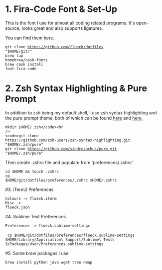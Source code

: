 # 1. Fira-Code Font & Set-Up

This is the font I use for almost all coding related programs.
It's open-source, looks great and also supports ligatures.

You can find them <a href="https://github.com/tonsky/FiraCode">here.</a>

<code>git clone https://github.com/floeck/dotfiles "$HOME/git/"</code><br /> 
<code>brew tap homebrew/cask-fonts</code><br />
<code>brew cask install font-fira-code</code>

# 2. Zsh Syntax Highlighting & Pure Prompt

In addition to zsh being my default shell, I use zsh syntax highlighting and the pure prompt theme, both of which can be found <a href="https://github.com/zsh-users/zsh-syntax-highlighting">here</a> and <a href="https://github.com/sindresorhus/pure">here.</a>

<code>mkdir $HOME/.zsh</code><br />
<code>git clone https://github.com/zsh-users/zsh-syntax-highlighting.git "$HOME/.zsh/pure"</code><br />
<code>git clone https://github.com/sindresorhus/pure.git "$HOME/.zsh/pure"</code>

Then create .zshrc file and populate from 'preferences/.zshrc'

<code>cd $HOME && touch .zshrc</code><br />
<code>cp $HOME/git/dotfiles/preferences/.zshrc $HOME/.zshrc</code>

#3. iTerm2 Preferences

<code>Colours -> floeck.iterm</code><br />
<code>Misc    -> floeck.json</code>

#4. Sublime Text Preferences

<code>Preferences -> floeck.sublime-settings</code> <br />  
<code> cp $HOME/git/dotfiles/preferences/floeck.sublime-settings $HOME/Library/Application\ Support/Sublime\ Text\ 3/Packages/User/Preferences.sublime-settings</code>

#5. Some brew packages I use

<code>brew install python java wget tree nmap</code>
